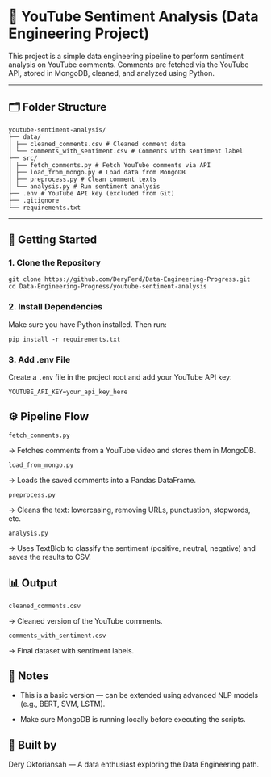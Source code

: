 # 🎯 YouTube Sentiment Analysis (Data Engineering Project)

This project is a simple data engineering pipeline to perform sentiment analysis on YouTube comments. Comments are fetched via the YouTube API, stored in MongoDB, cleaned, and analyzed using Python.

---

## 🗂️ Folder Structure
```
youtube-sentiment-analysis/
├── data/
│ ├── cleaned_comments.csv # Cleaned comment data
│ └── comments_with_sentiment.csv # Comments with sentiment label
├── src/
│ ├── fetch_comments.py # Fetch YouTube comments via API
│ ├── load_from_mongo.py # Load data from MongoDB
│ ├── preprocess.py # Clean comment texts
│ └── analysis.py # Run sentiment analysis
├── .env # YouTube API key (excluded from Git)
├── .gitignore
└── requirements.txt
```

---

## 🚀 Getting Started

### 1. Clone the Repository
```
git clone https://github.com/DeryFerd/Data-Engineering-Progress.git
cd Data-Engineering-Progress/youtube-sentiment-analysis
```

### 2. Install Dependencies
Make sure you have Python installed. Then run:
```
pip install -r requirements.txt
```

### 3. Add .env File
Create a ```.env``` file in the project root and add your YouTube API key:
```
YOUTUBE_API_KEY=your_api_key_here
```

## ⚙️ Pipeline Flow
```fetch_comments.py```

→ Fetches comments from a YouTube video and stores them in MongoDB.

```load_from_mongo.py```

→ Loads the saved comments into a Pandas DataFrame.

```preprocess.py```

→ Cleans the text: lowercasing, removing URLs, punctuation, stopwords, etc.

```analysis.py```

→ Uses TextBlob to classify the sentiment (positive, neutral, negative) and saves the results to CSV.

## 📊 Output
```cleaned_comments.csv```

→ Cleaned version of the YouTube comments.

```comments_with_sentiment.csv```

→ Final dataset with sentiment labels.

## 🧠 Notes
- This is a basic version — can be extended using advanced NLP models (e.g., BERT, SVM, LSTM).

- Make sure MongoDB is running locally before executing the scripts.

## 🤖 Built by
Dery Oktoriansah — A data enthusiast exploring the Data Engineering path.
